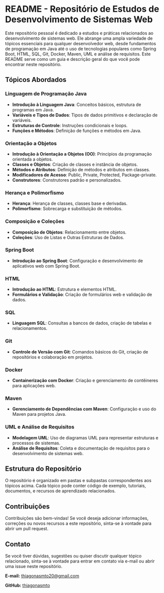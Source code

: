 # README - Repositório de Estudos de Desenvolvimento de Sistemas Web

Este repositório pessoal é dedicado a estudos e práticas relacionados ao desenvolvimento de sistemas web. Ele abrange uma ampla variedade de tópicos essenciais para qualquer desenvolvedor web, desde fundamentos de programação em Java até o uso de tecnologias populares como Spring Boot, HTML, SQL, Git, Docker, Maven, UML e análise de requisitos. Este README serve como um guia e descrição geral do que você pode encontrar neste repositório.

## Tópicos Abordados

### Linguagem de Programação Java
- **Introdução à Linguagem Java**: Conceitos básicos, estrutura de programas em Java.
- **Variáveis e Tipos de Dados**: Tipos de dados primitivos e declaração de variáveis.
- **Estruturas de Controle**: Instruções condicionais e loops.
- **Funções e Métodos**: Definição de funções e métodos em Java.

### Orientação a Objetos
- **Introdução à Orientação a Objetos (OO)**: Princípios da programação orientada a objetos.
- **Classes e Objetos**: Criação de classes e instância de objetos.
- **Métodos e Atributos**: Definição de métodos e atributos em classes.
- **Modificadores de Acesso**: Public, Private, Protected, Package-private.
- **Construtores**: Construtores padrão e personalizados.

### Herança e Polimorfismo
- **Herança**: Herança de classes, classes base e derivadas.
- **Polimorfismo**: Sobrecarga e substituição de métodos.

### Composição e Coleções
- **Composição de Objetos**: Relacionamento entre objetos.
- **Coleções**: Uso de Listas e Outras Estruturas de Dados.

### Spring Boot
- **Introdução ao Spring Boot**: Configuração e desenvolvimento de aplicativos web com Spring Boot.

### HTML
- **Introdução ao HTML**: Estrutura e elementos HTML.
- **Formulários e Validação**: Criação de formulários web e validação de dados.

### SQL
- **Linguagem SQL**: Consultas a bancos de dados, criação de tabelas e relacionamentos.

### Git
- **Controle de Versão com Git**: Comandos básicos do Git, criação de repositórios e colaboração em projetos.

### Docker
- **Containerização com Docker**: Criação e gerenciamento de contêineres para aplicações web.

### Maven
- **Gerenciamento de Dependências com Maven**: Configuração e uso do Maven para projetos Java.

### UML e Análise de Requisitos
- **Modelagem UML**: Uso de diagramas UML para representar estruturas e processos de sistemas.
- **Análise de Requisitos**: Coleta e documentação de requisitos para o desenvolvimento de sistemas web.

## Estrutura do Repositório
O repositório é organizado em pastas e subpastas correspondentes aos tópicos acima. Cada tópico pode conter código de exemplo, tutoriais, documentos, e recursos de aprendizado relacionados.

## Contribuições
Contribuições são bem-vindas! Se você deseja adicionar informações, correções ou novos recursos a este repositório, sinta-se à vontade para abrir um pull request.

## Contato
Se você tiver dúvidas, sugestões ou quiser discutir qualquer tópico relacionado, sinta-se à vontade para entrar em contato via e-mail ou abrir uma issue neste repositório.

**E-mail:** thiagonasmto20@gmail.com

**GitHub:** [thiagonasmto](https://github.com/thiagonasmto)
